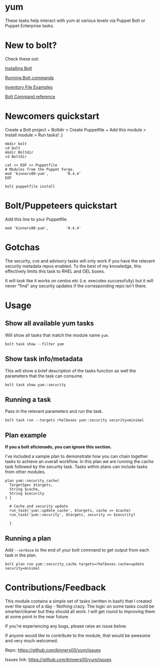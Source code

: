 # yum

These tasks help interact with yum at various levels via Puppet Bolt or Puppet Enterprise tasks. 

# New to bolt?

Check these out:

[Installing Bolt](https://puppet.com/docs/bolt/latest/bolt_installing.html)

[Running Bolt commands](https://puppet.com/docs/bolt/latest/running_bolt_commands.html)

[Inventory File Examples](https://puppet.com/docs/bolt/latest/inventory_file_v2.html#inventory-file-examples)

[Bolt Command reference](https://puppet.com/docs/bolt/latest/bolt_command_reference.html)


# Newcomers quickstart

Create a Bolt project + Boltdir > Create Puppetfile + Add this module > Install module > Run tasks! :)

``` shell
mkdir bolt
cd bolt
mkdir Boltdir
cd Boltdir

cat << EOF >> Puppetfile
# Modules from the Puppet Forge.
mod 'kinners00-yum', 	    '0.4.4'
EOF

bolt puppetfile install
```

# Bolt/Puppeteers quickstart

Add this line to your Puppetfile.

``` mod 'kinners00-yum', 	    '0.4.4' ```

# Gotchas

The security, cve and advisory tasks will only work if you have the relevant security metadata repos enabled. To the best of my knowledge, this effectively limits this task to RHEL and OEL boxes.

It will *look* like it works on centos etc (i.e. executes successfully) but it will never "find" any security updates if the corresponding repo isn't there.

# Usage

## Show all available yum tasks

Will show all tasks that match the module name `yum`.  

``` shell
bolt task show --filter yum
```

## Show task info/metadata

This will show a brief description of the tasks function as well the parameters that the task can consume.

``` shell
bolt task show yum::security
```
## Running a task

Pass in the relevant parameters and run the task.

``` shell
bolt task run --targets rhelboxes yum::security security=minimal
```
## Plan example

**If you a bolt aficionado, you can ignore this section.**

I've included a sample plan to demonstrate how you can chain together tasks to achieve an overall workflow. In this plan we are running the cache task followed by the security task. Tasks within plans can include tasks from other modules. 

``` puppet
plan yum::security_cache(
  TargetSpec $targets,
  String $cache,
  String $security
) {

  # Cache and security update 
  run_task('yum::update_cache', $targets, cache => $cache)
  run_task('yum::security', $targets, security => $security)

  }
```
## Running a plan

Add `--verbose` to the end of your bolt command to get output from each task in the plan.

``` shell
bolt plan run yum::security_cache targets=rhelboxes cache=update security=minimal
```

# Contributions/Feedback

This module contains a simple set of tasks (written in bash) that I created over the space of a day - Nothing crazy. The logic on some tasks could be smarter/cleaner but they should all work. I will get round to improving them at some point in the near future. 

If you're experiencing any bugs, please raise an issue below. 

If anyone would like to contribute to the module, that would be awesome and very much welcomed.

Repo:        https://github.com/kinners00/yum/issues

Issues link: https://github.com/kinners00/yum/issues